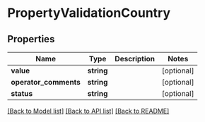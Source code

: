 # PropertyValidationCountry

## Properties
Name | Type | Description | Notes
------------ | ------------- | ------------- | -------------
**value** | **string** |  | [optional] 
**operator_comments** | **string** |  | [optional] 
**status** | **string** |  | [optional] 

[[Back to Model list]](../README.md#documentation-for-models) [[Back to API list]](../README.md#documentation-for-api-endpoints) [[Back to README]](../README.md)


